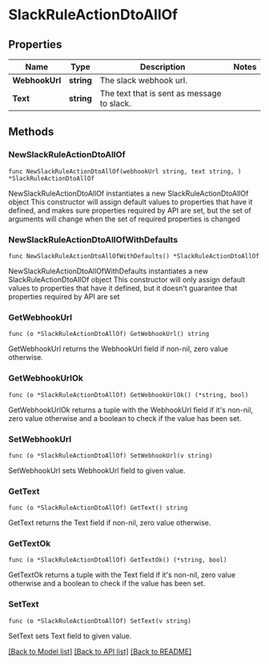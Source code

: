 # SlackRuleActionDtoAllOf

## Properties

Name | Type | Description | Notes
------------ | ------------- | ------------- | -------------
**WebhookUrl** | **string** | The slack webhook url. | 
**Text** | **string** | The text that is sent as message to slack. | 

## Methods

### NewSlackRuleActionDtoAllOf

`func NewSlackRuleActionDtoAllOf(webhookUrl string, text string, ) *SlackRuleActionDtoAllOf`

NewSlackRuleActionDtoAllOf instantiates a new SlackRuleActionDtoAllOf object
This constructor will assign default values to properties that have it defined,
and makes sure properties required by API are set, but the set of arguments
will change when the set of required properties is changed

### NewSlackRuleActionDtoAllOfWithDefaults

`func NewSlackRuleActionDtoAllOfWithDefaults() *SlackRuleActionDtoAllOf`

NewSlackRuleActionDtoAllOfWithDefaults instantiates a new SlackRuleActionDtoAllOf object
This constructor will only assign default values to properties that have it defined,
but it doesn't guarantee that properties required by API are set

### GetWebhookUrl

`func (o *SlackRuleActionDtoAllOf) GetWebhookUrl() string`

GetWebhookUrl returns the WebhookUrl field if non-nil, zero value otherwise.

### GetWebhookUrlOk

`func (o *SlackRuleActionDtoAllOf) GetWebhookUrlOk() (*string, bool)`

GetWebhookUrlOk returns a tuple with the WebhookUrl field if it's non-nil, zero value otherwise
and a boolean to check if the value has been set.

### SetWebhookUrl

`func (o *SlackRuleActionDtoAllOf) SetWebhookUrl(v string)`

SetWebhookUrl sets WebhookUrl field to given value.


### GetText

`func (o *SlackRuleActionDtoAllOf) GetText() string`

GetText returns the Text field if non-nil, zero value otherwise.

### GetTextOk

`func (o *SlackRuleActionDtoAllOf) GetTextOk() (*string, bool)`

GetTextOk returns a tuple with the Text field if it's non-nil, zero value otherwise
and a boolean to check if the value has been set.

### SetText

`func (o *SlackRuleActionDtoAllOf) SetText(v string)`

SetText sets Text field to given value.



[[Back to Model list]](../README.md#documentation-for-models) [[Back to API list]](../README.md#documentation-for-api-endpoints) [[Back to README]](../README.md)


